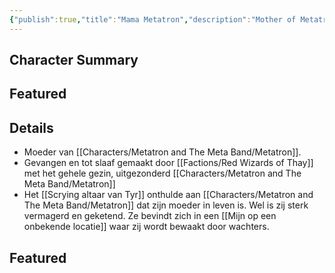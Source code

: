 ```yaml
---
{"publish":true,"title":"Mama Metatron","description":"Mother of Metatron the Magnificent","created":"2025-07-16T15:12:52.272+02:00","modified":"2025-07-16T20:41:12.160+02:00","cssclasses":""}
---
```



## Character Summary

## Featured

## Details
* Moeder van [[Characters/Metatron and The Meta Band/Metatron]].
* Gevangen en tot slaaf gemaakt door [[Factions/Red Wizards of Thay]] met het gehele gezin, uitgezonderd [[Characters/Metatron and The Meta Band/Metatron]]
* Het [[Scrying altaar van Tyr]] onthulde aan [[Characters/Metatron and The Meta Band/Metatron]] dat zijn moeder in leven is. Wel is zij sterk vermagerd en geketend. Ze bevindt zich in een [[Mijn op een onbekende locatie]] waar zij wordt bewaakt door wachters.

## Featured


